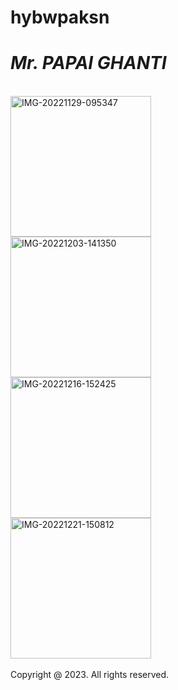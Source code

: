 # hybwpaksn
<!DOCTYPE html>
<html class="no-js"lang="EN">
<head>
<meta charset="UTF-8">
<meta name="viewport"content="width= device-width, initial-scale=1">
<meta name="description"content="My latest mobile selfie picture.">
<meta name="keywords"content="mobile selfie, papai ghanti, photo">
<link rel="shortcut icon"href="empty.jpeg"type="image/x-icon">
</head>
<heder>
<h1>
<i>Mr. PAPAI GHANTI</i>
</h1>
</heder>
<main>
<br>
<a href="https://ibb.co/F68kQhH"><img width=225 src="https://i.ibb.co/mJhrnRN/IMG-20221129-095347.jpg" alt="IMG-20221129-095347" border="0"></a>
<br>
<a href="https://ibb.co/8dRb9sC"><img width=225 src="https://i.ibb.co/KLQDWhP/IMG-20221203-141350.jpg" alt="IMG-20221203-141350" border="0"></a>
<br>
<a href="https://ibb.co/grsWn2L"><img width=225 src="https://i.ibb.co/D13MqJH/IMG-20221216-152425.jpg" alt="IMG-20221216-152425" border="0"></a>
<br>
<a href="https://ibb.co/6N1syrf"><img width=225 src="https://i.ibb.co/cxCTyk7/IMG-20221221-150812.jpg" alt="IMG-20221221-150812" border="0"></a>
<br>
</br>
</main>
<footer>
Copyright @ 2023. All rights reserved.
</footer>
</html>

